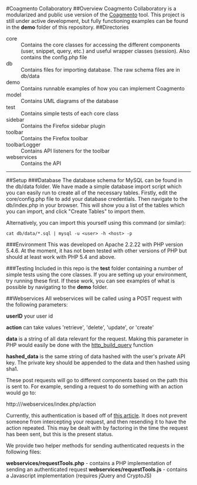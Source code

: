 #Coagmento Collaboratory
##Overview
Coagmento Collaboratory is a modularized and public use version of the [Coagmento](http://www.coagmento.org/) tool. This project is still under active development, but fully functioning examples can be found in the <b>demo</b> folder of this repository.
##Directories
<dl>
	<dt>core</dt>
	<dd>Contains the core classes for accessing the different components (user, snippet, query, etc.) and useful wrapper classes (session). Also contains the config.php file</dd>
	<dt>db</dt>
	<dd>Contains files for importing database. The raw schema files are in db/data</dd>
	<dt>demo</dt>
	<dd>Contains runnable examples of how you can implement Coagmento</dd>
	<dt>model</dt>
	<dd>Contains UML diagrams of the database</dd>
	<dt>test</dt>
	<dd>Contains simple tests of each core class</dd>
	<dt>sidebar</dt>
	<dd>Contains the Firefox sidebar plugin</dd>
	<dt>toolbar</dt>
	<dd>Contains the Firefox toolbar</dd>
	<dt>toolbarLogger</dt>
	<dd>Contains API listeners for the toolbar</dd>
	<dt>webservices</dt>
	<dd>Contains the API</dd>
</dl>
<hr/>
##Setup
###Database
The database schema for MySQL can be found in the db/data folder. We have made a simple database import script which you can easily run to create all of the necessary tables. Firstly, edit the core/config.php file to add your database credentials. Then navigate to the db/index.php in your browser. This will show you a list of the tables which you can import, and click "Create Tables" to import them.

Alternatively, you can import this yourself using this command (or similar):
```
cat db/data/*.sql | mysql -u <user> -h <host> -p
```
###Environment
This was developed on Apache 2.2.22 with PHP version 5.4.6. At the moment, it has not been tested with other versions of PHP but should at least work with PHP 5.4 and above.

###Testing
Included in this repo is the <b>test</b> folder containing a number of simple tests using the core classes. If you are setting up your environment, try running these first. If these work, you can see examples of what is possible by navigating to the <b>demo</b> folder.

##Webservices
All webservices will be called using a POST request with the following parameters:

<b>userID</b> your user id

<b>action</b> can take values 'retrieve', 'delete', 'update', or 'create'

<b>data</b> is a string of all data relevant for the request. Making this parameter in PHP would easily be done with the [http_build_query](http://www.php.net/manual/en/function.http-build-query.php) function

<b>hashed_data</b> is the same string of data hashed with the user's private API key. The private key should be appended to the data and then hashed using sha1.

These post requests will go to different components based on the path this is sent to. For example, sending a request to do something with an action would go to:

http://<base url>/webservices/index.php/action

Currently, this authentication is based off of [this article](http://www.thebuzzmedia.com/designing-a-secure-rest-api-without-oauth-authentication/). It does not prevent someone from intercepting your request, and then resending it to have the action repeated. This may be dealt with by factoring in the time the request has been sent, but this is the present status.

We provide two helper methods for sending authenticated requests in the following files:

<b>webservices/requestTools.php</b> - contains a PHP implementation of sending an authenticated request
<b>webservices/requestTools.js</b> - contains a Javascript implementation (requires jQuery and CryptoJS)
